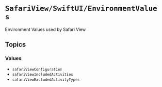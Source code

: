 # ``SafariView/SwiftUI/EnvironmentValues``

Environment Values used by Safari View

## Topics

### Values

- ``safariViewConfiguration``
- ``safariViewIncludedActivities``
- ``safariViewExcludedActivityTypes``
